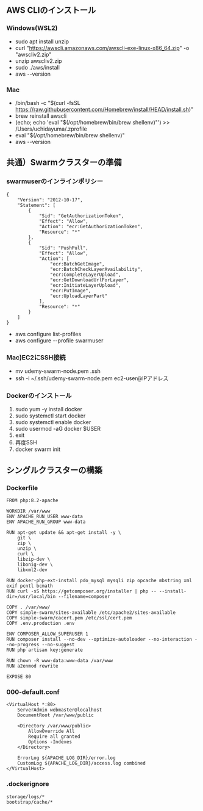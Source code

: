 
## AWS CLIのインストール
### Windows(WSL2)
- sudo apt install unzip
- curl "https://awscli.amazonaws.com/awscli-exe-linux-x86_64.zip" -o "awscliv2.zip"
- unzip awscliv2.zip
- sudo ./aws/install
- aws --version

### Mac
- /bin/bash -c "$(curl -fsSL https://raw.githubusercontent.com/Homebrew/install/HEAD/install.sh)"
- brew reinstall awscli
-  (echo; echo 'eval "$(/opt/homebrew/bin/brew shellenv)"') >> /Users/uchidayuma/.zprofile
- eval "$(/opt/homebrew/bin/brew shellenv)"
- aws --version

## 共通）Swarmクラスターの準備
### swarmuserのインラインポリシー
```
{
	"Version": "2012-10-17",
	"Statement": [
		{
			"Sid": "GetAuthorizationToken",
			"Effect": "Allow",
			"Action": "ecr:GetAuthorizationToken",
			"Resource": "*"
		},
		{
			"Sid": "PushPull",
			"Effect": "Allow",
			"Action": [
				"ecr:BatchGetImage",
                "ecr:BatchCheckLayerAvailability",
                "ecr:CompleteLayerUpload",
                "ecr:GetDownloadUrlForLayer",
                "ecr:InitiateLayerUpload",
                "ecr:PutImage",
                "ecr:UploadLayerPart"
			],
			"Resource": "*"
		}
	]
}
```
- aws configure list-profiles
- aws configure --profile swarmuser

### Mac)EC2にSSH接続
- mv udemy-swarm-node.pem .ssh
- ssh -i ~/.ssh/udemy-swarm-node.pem ec2-user@IPアドレス

### Dockerのインストール

1. sudo yum -y install docker
2. sudo systemctl start docker
3. sudo systemctl enable docker
4. sudo usermod -aG docker $USER
5. exit
6. 再度SSH
7. docker swarm init

## シングルクラスターの構築
### Dockerfile
```
FROM php:8.2-apache

WORKDIR /var/www
ENV APACHE_RUN_USER www-data
ENV APACHE_RUN_GROUP www-data

RUN apt-get update && apt-get install -y \
    git \
    zip \
    unzip \
    curl \
    libzip-dev \
    libonig-dev \
    libxml2-dev

RUN docker-php-ext-install pdo_mysql mysqli zip opcache mbstring xml exif pcntl bcmath
RUN curl -sS https://getcomposer.org/installer | php -- --install-dir=/usr/local/bin --filename=composer

COPY . /var/www/
COPY simple-swarm/sites-available /etc/apache2/sites-available
COPY simple-swarm/cacert.pem /etc/ssl/cert.pem
COPY .env.production .env

ENV COMPOSER_ALLOW_SUPERUSER 1
RUN composer install --no-dev --optimize-autoloader --no-interaction --no-progress --no-suggest
RUN php artisan key:generate

RUN chown -R www-data:www-data /var/www
RUN a2enmod rewrite

EXPOSE 80
```

### 000-default.conf
```
<VirtualHost *:80>
    ServerAdmin webmaster@localhost
    DocumentRoot /var/www/public

    <Directory /var/www/public>
        AllowOverride All
        Require all granted
        Options -Indexes
    </Directory>

    ErrorLog ${APACHE_LOG_DIR}/error.log
    CustomLog ${APACHE_LOG_DIR}/access.log combined
</VirtualHost>
```

### .dockerignore
```
storage/logs/*
bootstrap/cache/*
```
